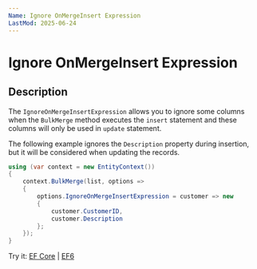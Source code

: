 ```yaml
---
Name: Ignore OnMergeInsert Expression
LastMod: 2025-06-24
---
```


# Ignore OnMergeInsert Expression

## Description

The `IgnoreOnMergeInsertExpression` allows you to ignore some columns when the `BulkMerge` method executes the `insert` statement and these columns will only be used in `update` statement.

The following example ignores the `Description` property during insertion, but it will be considered when updating the records.

```csharp
using (var context = new EntityContext())
{
    context.BulkMerge(list, options => 
    {
        options.IgnoreOnMergeInsertExpression = customer => new 
        {
            customer.CustomerID,  
            customer.Description
        };
    });
}
```
Try it: [EF Core](https://dotnetfiddle.net/SFCCCZ) | [EF6](https://dotnetfiddle.net/ggtMXb)

